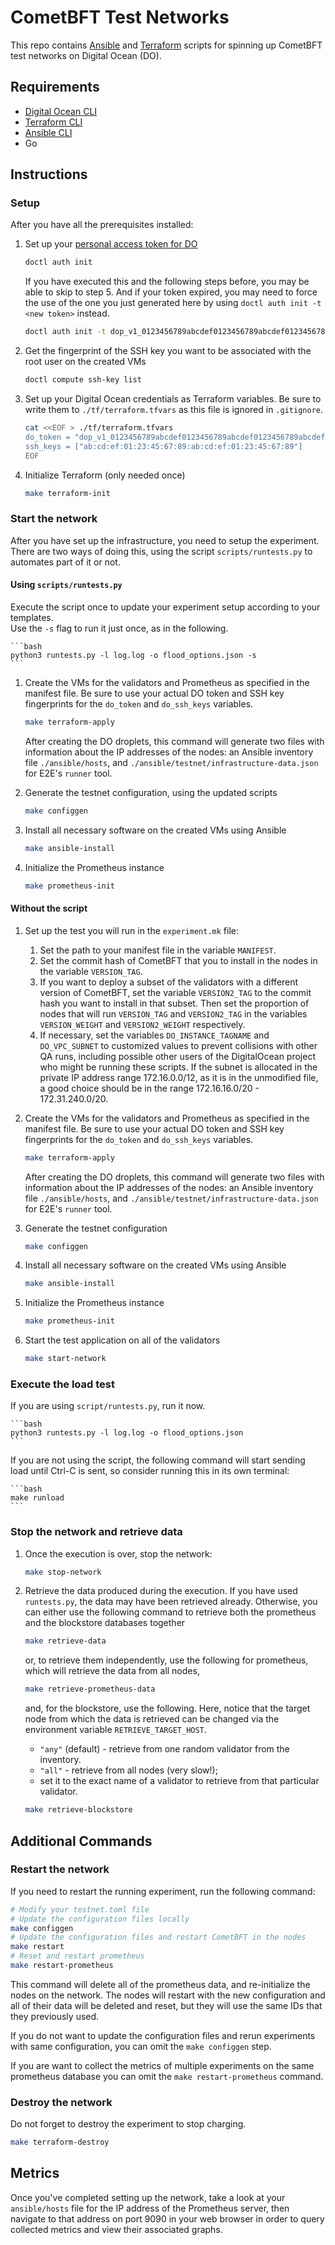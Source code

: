 # CometBFT Test Networks

This repo contains [Ansible] and [Terraform] scripts for spinning up CometBFT test networks on Digital Ocean (DO).

## Requirements

- [Digital Ocean CLI][doctl]
- [Terraform CLI][Terraform]
- [Ansible CLI][Ansible]
- Go

## Instructions

### Setup

After you have all the prerequisites installed:

1. Set up your [personal access token for DO](https://docs.digitalocean.com/reference/api/create-personal-access-token/)

    ```bash
    doctl auth init
    ```

    If you have executed this and the following steps before, you may be able to skip to step 5.
    And if your token expired, you may need to force the use of the one you just generated here by using `doctl auth init -t <new token>` instead.

    ```bash
    doctl auth init -t dop_v1_0123456789abcdef0123456789abcdef0123456789abcdef0123456789abcdef
    ```

2. Get the fingerprint of the SSH key you want to be associated with the root user on the created VMs

    ```bash
    doctl compute ssh-key list
    ```

3. Set up your Digital Ocean credentials as Terraform variables. Be sure to write them to `./tf/terraform.tfvars` as this file is ignored in `.gitignore`.

    ```bash
    cat <<EOF > ./tf/terraform.tfvars
    do_token = "dop_v1_0123456789abcdef0123456789abcdef0123456789abcdef0123456789abcdef"
    ssh_keys = ["ab:cd:ef:01:23:45:67:89:ab:cd:ef:01:23:45:67:89"]
    EOF
    ```

4. Initialize Terraform (only needed once)

    ```bash
    make terraform-init
    ```

### Start the network

After you have set up the infrastructure, you need to setup the experiment.
There are two ways of doing this, using the script `scripts/runtests.py` to automates part of it or not.

#### Using `scripts/runtests.py` 

Execute the script once to update your experiment setup according to your templates.  
Use the `-s` flag to run it just once, as in the following.

    ```bash
    python3 runtests.py -l log.log -o flood_options.json -s
    ```

1. Create the VMs for the validators and Prometheus as specified in the manifest file.
    Be sure to use your actual DO token and SSH key fingerprints for the `do_token` and `do_ssh_keys` variables.

    ```bash
    make terraform-apply
    ```
    
    After creating the DO droplets, this command will generate two files with information about the
    IP addresses of the nodes: an Ansible inventory file `./ansible/hosts`, and
    `./ansible/testnet/infrastructure-data.json` for E2E's `runner` tool.

2. Generate the testnet configuration, using the updated scripts

    ```bash
    make configgen
    ```

3. Install all necessary software on the created VMs using Ansible

    ```bash
    make ansible-install
    ```

4. Initialize the Prometheus instance

    ```bash
    make prometheus-init
    ```


#### Without the script

1. Set up the test you will run in the `experiment.mk` file:
    1. Set the path to your manifest file in the variable `MANIFEST`.
    2. Set the commit hash of CometBFT that you to install in the nodes in the variable `VERSION_TAG`.
    3. If you want to deploy a subset of the validators with a different version of CometBFT, set
       the variable `VERSION2_TAG` to the commit hash you want to install in that subset. Then set
       the proportion of nodes that will run `VERSION_TAG` and `VERSION2_TAG` in the variables
       `VERSION_WEIGHT` and `VERSION2_WEIGHT` respectively.
    4. If necessary, set the variables `DO_INSTANCE_TAGNAME` and `DO_VPC_SUBNET` to customized
       values to prevent collisions with other QA runs, including possible other users of the
       DigitalOcean project who might be running these scripts. If the subnet is allocated in the
       private IP address range 172.16.0.0/12, as it is in the unmodified file, a good choice should be
       in the range 172.16.16.0/20 - 172.31.240.0/20.

2. Create the VMs for the validators and Prometheus as specified in the manifest file.
    Be sure to use your actual DO token and SSH key fingerprints for the `do_token` and `do_ssh_keys` variables.

    ```bash
    make terraform-apply
    ```
    
    After creating the DO droplets, this command will generate two files with information about the
    IP addresses of the nodes: an Ansible inventory file `./ansible/hosts`, and
    `./ansible/testnet/infrastructure-data.json` for E2E's `runner` tool.

3. Generate the testnet configuration

    ```bash
    make configgen
    ```

4. Install all necessary software on the created VMs using Ansible

    ```bash
    make ansible-install
    ```

5. Initialize the Prometheus instance

    ```bash
    make prometheus-init
    ```

6. Start the test application on all of the validators

    ```bash
    make start-network
    ```

### Execute the load test
If you are using `script/runtests.py`, run it now.

    ```bash
    python3 runtests.py -l log.log -o flood_options.json
    ```

If you are not using the script, the following command will start sending load until Ctrl-C is sent, so consider running this in its own terminal:

    ```bash
    make runload
    ```

### Stop the network and retrieve data

1. Once the execution is over, stop the network:

    ```bash
    make stop-network
    ```

2. Retrieve the data produced during the execution.
    If you have used `runtests.py`, the data may have been retrieved already. 
    Otherwise, you can either use the following command to retrieve both the prometheus and the blockstore databases together

    ```bash
    make retrieve-data
    ```

    or, to retrieve them independently, use the following for prometheus, which will retrieve the data from all nodes,

    ```bash
    make retrieve-prometheus-data
    ```

    and, for the blockstore, use the following. Here, notice that the target node from which the data is retrieved can be changed via the environment variable `RETRIEVE_TARGET_HOST`.
      - `"any"` (default) - retrieve from one random validator from the inventory.
      - `"all"` - retrieve from all nodes (very slow!);
      - set it to the exact name of a validator to retrieve from that particular validator.

    ```bash
    make retrieve-blockstore
    ```

## Additional Commands

### Restart the network

If you need to restart the running experiment, run the following command:

```sh
# Modify your testnet.toml file
# Update the configuration files locally
make configgen
# Update the configuration files and restart CometBFT in the nodes
make restart
# Reset and restart prometheus
make restart-prometheus
```

This command will delete all of the prometheus data, and re-initialize the nodes
on the network. The nodes will restart with the new configuration and all of their
data will be deleted and reset, but they will use the same IDs that they previously used.

If you do not want to update the configuration files and rerun experiments with same
configuration, you can omit the `make configgen` step.

If you are want to collect the metrics of multiple experiments on the same prometheus database
you can omit the `make restart-prometheus` command.

### Destroy the network

Do not forget to destroy the experiment to stop charging.

```sh
make terraform-destroy
```

## Metrics

Once you've completed setting up the network, take a look at your
`ansible/hosts` file for the IP address of the Prometheus server, then navigate
to that address on port 9090 in your web browser in order to query collected
metrics and view their associated graphs.

[Ansible]: https://docs.ansible.com/ansible/latest/index.html
[Terraform]: https://www.terraform.io/docs
[doctl]: https://docs.digitalocean.com/reference/doctl/how-to/install/
